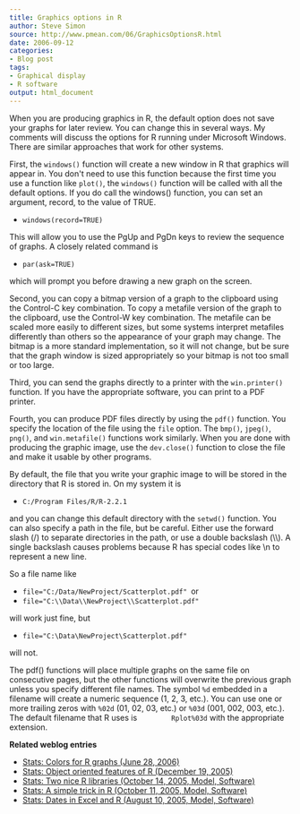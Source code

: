 ```yaml
---
title: Graphics options in R
author: Steve Simon
source: http://www.pmean.com/06/GraphicsOptionsR.html
date: 2006-09-12
categories:
- Blog post
tags:
- Graphical display
- R software
output: html_document
---
```

When you are producing graphics in R, the default option does not save
your graphs for later review. You can change this in several ways. My
comments will discuss the options for R running under Microsoft Windows.
There are similar approaches that work for other systems.

First, the `windows()` function will create a new window in R that
graphics will appear in. You don't need to use this function because
the first time you use a function like `plot()`, the `windows()`
function will be called with all the default options. If you do call the
windows() function, you can set an argument, record, to the value of
TRUE.

-   `windows(record=TRUE)`

This will allow you to use the PgUp and PgDn keys to review the sequence
of graphs. A closely related command is

-   `par(ask=TRUE)`

which will prompt you before drawing a new graph on the screen.

Second, you can copy a bitmap version of a graph to the clipboard using
the Control-C key combination. To copy a metafile version of the graph
to the clipboard, use the Control-W key combination. The metafile can be
scaled more easily to different sizes, but some systems interpret
metafiles differently than others so the appearance of your graph may
change. The bitmap is a more standard implementation, so it will not
change, but be sure that the graph window is sized appropriately so your
bitmap is not too small or too large.

Third, you can send the graphs directly to a printer with the
`win.printer()` function. If you have the appropriate software, you can
print to a PDF printer.

Fourth, you can produce PDF files directly by using the `pdf()`
function. You specify the location of the file using the `file` option.
The `bmp()`, `jpeg()`, `png()`, and `win.metafile()` functions work
similarly. When you are done with producing the graphic image, use the
`dev.close()` function to close the file and make it usable by other
programs.

By default, the file that you write your graphic image to will be stored
in the directory that R is stored in. On my system it is

-   `C:/Program Files/R/R-2.2.1`

and you can change this default directory with the `setwd()` function.
You can also specify a path in the file, but be careful. Either use the
forward slash (/) to separate directories in the path, or use a double
backslash (\\\\). A single backslash causes problems because R has
special codes like \\n to represent a new line.

So a file name like

-   `file="C:/Data/NewProject/Scatterplot.pdf" `or
-   `file="C:\\Data\\NewProject\\Scatterplot.pdf" `

will work just fine, but

-   `file="C:\Data\NewProject\Scatterplot.pdf"`

will not.

The pdf() functions will place multiple graphs on the same file on
consecutive pages, but the other functions will overwrite the previous
graph unless you specify different file names. The symbol `%d` embedded
in a filename will create a numeric sequence (1, 2, 3, etc.). You can
use one or more trailing zeros with `%02d` (01, 02, 03, etc.) or `%03d`
(001, 002, 003, etc.). The default filename that R uses is
`        Rplot%03d` with the appropriate extension.

**Related weblog entries**

-   [Stats: Colors for R graphs (June 28, 2006)](ColorsForR.html)
-   [Stats: Object oriented features of R (December
    19, 2005)](http://www.pmean.com/weblog2005/ObjectOrientedR.asp)
-   [Stats: Two nice R libraries (October 14, 2005, Model,
    Software)](http://www.pmean.com/weblog2005/LibrariesR.asp)
-   [Stats: A simple trick in R (October 11, 2005, Model,
    Software)](http://www.pmean.com/weblog2005/TrickR.asp)
-   [Stats: Dates in Excel and R (August 10, 2005, Model,
    Software)](http://www.pmean.com/weblog2005/DatesInR.asp)
